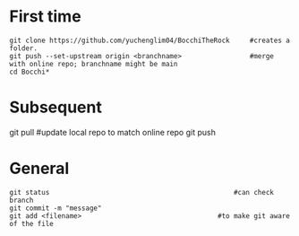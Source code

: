 # First time

    git clone https://github.com/yuchenglim04/BocchiTheRock     #creates a folder.
    git push --set-upstream origin <branchname>                 #merge with online repo; branchname might be main
    cd Bocchi*
    
    
    
# Subsequent

git pull                                            #update local repo to match online repo
git push

# General
    git status                                              #can check branch
    git commit -m "message"
    git add <filename>                                  #to make git aware of the file
